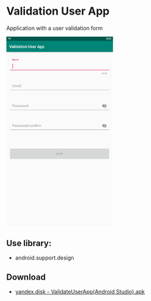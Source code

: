 Validation User App
============================
Application with a user validation form

<img src="validate_user_app.gif" alt="drawing" width="280"/>

Use library:
------------
* android.support.design

Download
--------
* [yandex.disk - ValidateUserApp(Android Studio).apk](https://yadi.sk/d/-Ec-6DL4KSRSeA)
